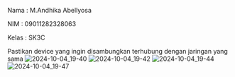 Nama : M.Andhika Abellyosa

NIM : 09011282328063

Kelas : SK3C

Pastikan device yang ingin disambungkan terhubung dengan jaringan yang sama
![2024-10-04_19-40](https://github.com/user-attachments/assets/6ee20721-f5be-47ba-a08a-08be91d296e1)
![2024-10-04_19-42](https://github.com/user-attachments/assets/f9eff711-7cf0-49c3-9d11-9f73196efef9)
![2024-10-04_19-44](https://github.com/user-attachments/assets/56893202-a6c0-4141-afce-eb92b01006d3)
![2024-10-04_19-47](https://github.com/user-attachments/assets/bf8aa05d-fe99-4946-aa6a-6460e148b44b)
